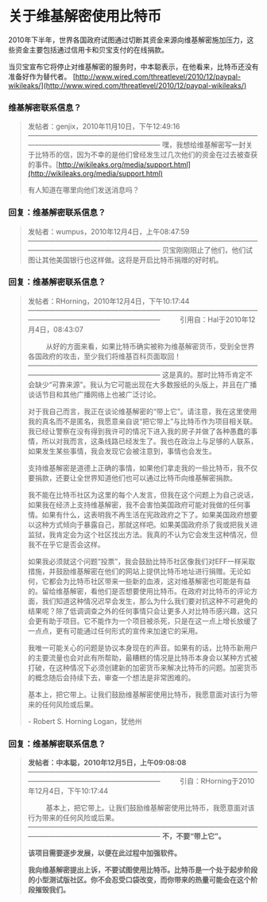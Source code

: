 # 关于维基解密使用比特币

2010年下半年，世界各国政府试图通过切断其资金来源向维基解密施加压力，这些资金主要包括通过信用卡和贝宝支付的在线捐款。

当贝宝宣布它将停止对维基解密的服务时，中本聪表示，在他看来，比特币还没有准备好作为替代者。
[http://www.wired.com/threatlevel/2010/12/paypal-wikileaks/](http://www.wired.com/threatlevel/2010/12/paypal-wikileaks/)

### 维基解密联系信息？

> 发帖者：genjix，2010年11月10日，下午12:49:16
> ————————————————————————————————————————————————————
> 嘿，我想给维基解密写一封关于比特币的信，因为不幸的是他们曾经发生过几次他们的资金在过去被查获的事件。[http://wikileaks.org/media/support.html](http://wikileaks.org/media/support.html)
>
> 有人知道在哪里向他们发送消息吗？

### 回复：维基解密联系信息？

> 发帖者：wumpus，2010年12月4日，上午08:47:59
> ————————————————————————————————————————————————————
> 贝宝刚刚阻止了他们，他们试图让其他美国银行也这样做。这将是开启比特币捐赠的好时机。

### 回复：维基解密联系信息？

> 发帖者：RHorning，2010年12月4日，下午10:17:44
> ————————————————————————————————————————————————————
> &emsp; &emsp; 引用自：Hal于2010年12月4日，08:43:07
>
> &emsp; &emsp; 从好的方面来看，如果比特币确实被称为维基解密货币，受到全世界各国政府的攻击，至少我们将维基百科页面取回！
> ————————————————————————————————————————————————————
> 这是真的。那时比特币肯定不会缺少“可靠来源”。我认为它可能出现在大多数报纸的头版上，并且在广播谈话节目和其他广播网络上也被广泛讨论。
>
> 对于我自己而言，我正在谈论维基解密的“带上它”。请注意，我在这里使用我的真名而不是匿名，我愿意亲自说“把它带上”与比特币作为项目相关联。我已经让警察在没有得到我许可的情况下进入我的房子并做了各种愚蠢的事情，所以对我而言，这条线路已经发生了。我也在政治上与足够的人联系，如果发生某些事情，我会发现它会被注意到，事情也会发生。
>
> 支持维基解密是道德上正确的事情，如果他们拿走我的一些比特币，我不仅要捐款，还要让全世界知道他们也可以通过比特币向维基解密捐款。
>
> 我不能在比特币社区为这里的每个人发言，但我在这个问题上为自己说话，如果我在经济上支持维基解密，我不会害怕美国政府可能对我做的任何事情。如果有什么，这表明我不再生活在宪政政府之下了。如果美国政府想要以这种方式倾向于暴露自己，那就这样吧。如果美国政府杀了我或把我关进监狱，我肯定会为这个社区找出方法。我真的不认为它会发生这种情况，但我不在乎它是否会这样。
>
> 如果我必须就这个问题“投票”，我会鼓励比特币社区像我们对EFF一样采取措施，并鼓励维基解密在他们的网站上提供比特币地址进行捐赠。无论如何，它都会为比特币社区带来一些新的血液，这对维基解密也可能是有益的。留给维基解密，看他们是否想要使用比特币。在政府对比特币的评论方面，我们知道这种情况迟早会发生，那么为什么我们要对抗这种不可避免的结果呢？除了低调调查之外的任何事情只会让更多人对比特币感兴趣，这只会更有助于项目。它不能作为一个项目被杀死，只是在这一点上增长放缓了一点点，更有可能通过任何形式的宣传来加速它的采用。
>
> 我唯一可能关心的问题是协议本身现在的声音。如果有的话，比特币新用户的主要流量也会对此有所帮助，最糟糕的情况是比特币本身会以某种方式被打破，在这种情况下必须创建新的加密货币来解决比特币的问题。加密货币的概念随后会持续下去，审查一个想法是非常困难的。
>
> 基本上，把它带上。让我们鼓励维基解密使用比特币，我愿意面对该行为带来的任何风险或后果。
>
> \-  Robert S. Horning Logan，犹他州
 
### 回复：维基解密联系信息？

> **发帖者：中本聪，2010年12月5日，上午09:08:08**
> ————————————————————————————————————————————————————
> &emsp; &emsp; 引自：RHorning于2010年12月4日，下午10:17:44
> 
> &emsp; &emsp; 基本上，把它带上。让我们鼓励维基解密使用比特币，我愿意面对该行为带来的任何风险或后果。
> ————————————————————————————————————————————————————
> **不，不要“带上它”。**
>
> **该项目需要逐步发展，以便在此过程中加强软件。**
> 
> **我向维基解密提出上诉，不要试图使用比特币。比特币是一个处于起步阶段的小型测试版社区。你不会忍受口袋改变，而你带来的热量可能会在这个阶段摧毁我们。** 





